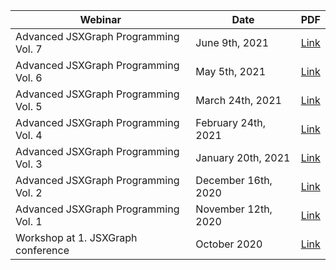   <table cellpadding="10">
    <thead>
      <tr>
        <th>Webinar</th>
        <th>Date</th>
        <th>PDF</th>
      </tr>
    </thead>
    <tbody>
        <tr>
          <td>Advanced JSXGraph Programming Vol. 7</td>
          <td>June 9th, 2021</td>
          <td><a href="/media/pdf/webinar/advanced7.pdf" target="_blank">Link</a></td>
        </tr>
        <tr>
          <td>Advanced JSXGraph Programming Vol. 6</td>
          <td>May 5th, 2021</td>
          <td><a href="/media/pdf/webinar/advanced6.pdf" target="_blank">Link</a></td>
        </tr>
        <tr>
          <td>Advanced JSXGraph Programming Vol. 5</td>
          <td>March 24th, 2021</td>
          <td><a href="/media/pdf/webinar/advanced5.pdf" target="_blank">Link</a></td>
        </tr>
        <tr>
          <td>Advanced JSXGraph Programming Vol. 4</td>
          <td>February 24th, 2021</td>
          <td><a href="/media/pdf/webinar/advanced4.pdf" target="_blank">Link</a></td>
        </tr>
        <tr>
          <td>Advanced JSXGraph Programming Vol. 3</td>
          <td>January 20th, 2021</td>
          <td><a href="/media/pdf/webinar/advanced3.pdf" target="_blank">Link</a></td>
        </tr>
        <tr>
          <td>Advanced JSXGraph Programming Vol. 2</td>
          <td>December 16th, 2020</td>
          <td><a href="/media/pdf/webinar/advanced2.pdf" target="_blank">Link</a></td>
        </tr>
        <tr>
          <td>Advanced JSXGraph Programming Vol. 1</td>
          <td>November 12th, 2020</td>
          <td><a href="/media/pdf/webinar/advanced1.pdf" target="_blank">Link</a></td>
        </tr>
        <tr>
          <td>Workshop at 1. JSXGraph conference</td>
          <td>October 2020</td>
          <td><a href="/media/pdf/webinar/advanced1.pdf" target="_blank">Link</a></td>
        </tr>
    </tbody>
  </table>